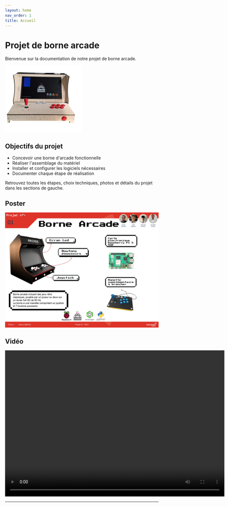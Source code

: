 ```yaml
---
layout: home
nav_order: 1
title: Accueil
---
```


#  Projet de borne arcade

Bienvenue sur la documentation de notre projet de borne arcade.

<img src="./images/borne2.png" alt="Ma borne arcade" style="width: 50%;">


## Objectifs du projet

- Concevoir une borne d'arcade fonctionnelle
- Réaliser l'assemblage du matériel
- Installer et configurer les logiciels nécessaires
- Documenter chaque étape de réalisation

Retrouvez toutes les étapes, choix techniques, photos et détails du projet dans les sections de gauche.



## Poster


![Poster projet](images/Poster.jpg)

## Vidéo


<video width="720" height="480" controls>
  <source src="https://dl.dropboxusercontent.com/scl/fi/bb3567ev14kaqg8rg9qp4/video.mp4?rlkey=lgvcdwlqa8ywrm3grd2c7aykf&st=drn8kqi4" type="video/mp4">
  Votre navigateur ne supporte pas la lecture vidéo.
</video>



---
